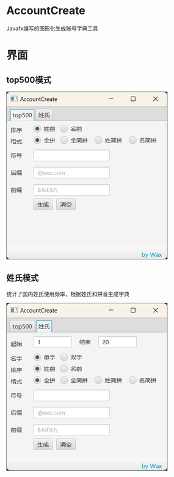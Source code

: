 # AccountCreate
Javafx编写的图形化生成账号字典工具

# 界面
## top500模式

![top](https://raw.githubusercontent.com/WaxToday/AccountCreate/main/img/1.png)

## 姓氏模式

统计了国内姓氏使用频率，根据姓氏和拼音生成字典

![xing](https://raw.githubusercontent.com/WaxToday/AccountCreate/main/img/2.png)
